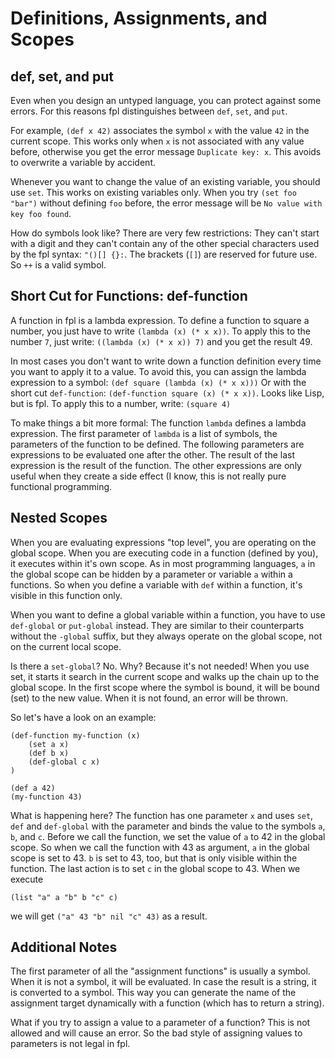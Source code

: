 # Definitions, Assignments, and Scopes

## def, set, and put

Even when you design an untyped language, you can protect against some errors.
For this reasons fpl distinguishes between `def`, `set`, and `put`.

For example, `(def x 42)` associates the symbol `x` with the value `42` in the current scope. 
This works only when `x` is not associated with any value before, otherwise you get the error message
`Duplicate key: x`. This avoids to overwrite a variable by accident.

Whenever you want to change the value of an existing variable, you should use `set`. This works on existing variables only. 
When you try `(set foo "bar")` without defining `foo` before, the error message will be 
`No value with key foo found`.

How do symbols look like? There are very few restrictions: They can't start with a digit and they can't contain any
of the other special characters used by the fpl syntax: `"()[] {}:`. The brackets (`[]`) are reserved
for future use. So `++` is a valid symbol.

## Short Cut for Functions: def-function

A function in fpl is a lambda expression. To define a function to square a number, you just have to write
`(lambda (x) (* x x))`. To apply this to the number `7`, just write:
`((lambda (x) (* x x)) 7)` and you get the result 49. 

In most cases you don't want to write down a function definition every time you want to apply it to a value.
To avoid this, you can assign the lambda expression to a symbol:
`(def square (lambda (x) (* x x)))`
Or with the short cut `def-function`:
`(def-function square (x) (* x x))`. Looks like Lisp, but is fpl.
To apply this to a number, write: `(square 4)`

To make things a bit more formal: The function `lambda` defines a lambda expression. The first parameter
of `lambda` is a list of symbols, the parameters of the function to be defined. The following parameters 
are expressions to be evaluated one after the other. The result of the last expression is the result of the 
function. The other expressions are only useful when they create a side effect (I know, this is not really
pure functional programming.


## Nested Scopes

When you are evaluating expressions "top level", you are operating on the global scope. When you are executing
code in a function (defined by you), it executes within it's own scope. As in most programming languages, `a`
in the global scope can be hidden by a parameter or variable `a` within a functions. So when you define
a variable with `def` within a function, it's visible in this function only. 

When you want to define a global variable within a function, you have to use `def-global` or `put-global`
instead. They are similar to their counterparts without the `-global` suffix, but they always operate on 
the global scope, not on the current local scope.

Is there a `set-global`? No. Why? Because it's not needed! When you use set, it starts it search in the
current scope and walks up the chain up to the global scope. In the first scope where the symbol is bound,
it will be bound (set) to the new value. When it is not found, an error will be thrown.

So let's have a look on an example:

```
(def-function my-function (x) 
	(set a x)
	(def b x)
	(def-global c x)
)

(def a 42)
(my-function 43)
```

What is happening here? The function has one parameter `x` and uses `set`, `def` and `def-global` with
the parameter and binds the value to the symbols `a`, `b`, and `c`. Before we call the function, we set
the value of `a` to 42 in the global scope. So when we call the function with 43 as argument, `a` in the
global scope is set to 43. `b` is set to 43, too, but that is only visible within the function. The last
action is to set `c` in the global scope to 43. When we execute 

```
(list "a" a "b" b "c" c)
```

we will get `("a" 43 "b" nil "c" 43)` as a result.

## Additional Notes

The first parameter of all the "assignment functions" is usually a symbol. When it is not a symbol, it will
be evaluated. In case the result is a string, it is converted to a symbol. This way you can generate the 
name of the assignment target dynamically with a function (which has to return a string). 

What if you try to assign a value to a parameter of a function? This is not allowed and will cause an 
error. So the bad style of assigning values to parameters is not legal in fpl.

